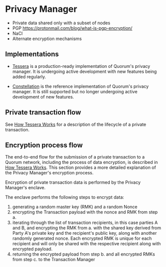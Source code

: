 # Privacy Manager

* Private data shared only with a subset of nodes
* PGP https://protonmail.com/blog/what-is-pgp-encryption/
* NaCl
* Alternate encryption mechanisms

## Implementations
* [Tessera](../../Privacy/Tessera/Tessera) is a production-ready implementation of Quorum's privacy manager.  It is undergoing active development with new features being added regularly.

* [Constellation](../../Privacy/Constellation/Constellation) is the reference implementation of Quorum's privacy manager.  It is still supported but no longer undergoing active development of new features.  

## Private transaction flow
See [How Tessera Works](../../Privacy/Tessera/How%20Tessera%20Works) for a description of the lifecycle of a private transaction.

## Encryption process flow

The end-to-end flow for the submission of a private transaction to a Quorum network, including the process of data encryption, is described in [How Tessera Works](Tessera/How%20Tessera%20Works).  This section provides a more detailed explanation of the Privacy Manager's encryption process.

Encryption of private transaction data is performed by the Privacy Manager's enclave.    

The enclave performs the following steps to encrypt data:

1. generating a random master key (RMK) and a random Nonce 
1. encrypting the Transaction payload with the nonce and RMK from step a.
1. iterating through the list of transaction recipients, in this case parties A and B, and encrypting the RMK from a. with the shared key derived from Party A's private key and the recipient's public key, along with another randomly generated nonce. Each encrypted RMK is unique for each recipient and will only be shared with the respective recipient along with encrypted payload.
1. returning the encrypted payload from step b. and all encrypted RMKs from step c. to the Transaction Manager   
